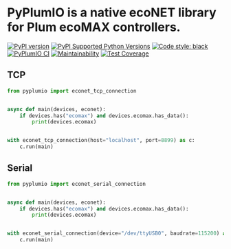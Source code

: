 # PyPlumIO is a native ecoNET library for Plum ecoMAX controllers.
[![PyPI version](https://badge.fury.io/py/PyPlumIO.svg)](https://badge.fury.io/py/PyPlumIO)
[![PyPI Supported Python Versions](https://img.shields.io/pypi/pyversions/pyplumio.svg)](https://pypi.python.org/pypi/pyplumio/)
[![Code style: black](https://img.shields.io/badge/code%20style-black-000000.svg)](https://github.com/psf/black)
[![PyPlumIO CI](https://github.com/denpamusic/PyPlumIO/actions/workflows/ci.yml/badge.svg)](https://github.com/denpamusic/PyPlumIO/actions/workflows/ci.yml)
[![Maintainability](https://api.codeclimate.com/v1/badges/9f275fbc50fe9082a909/maintainability)](https://codeclimate.com/github/denpamusic/PyPlumIO/maintainability)
[![Test Coverage](https://api.codeclimate.com/v1/badges/9f275fbc50fe9082a909/test_coverage)](https://codeclimate.com/github/denpamusic/PyPlumIO/test_coverage)

## TCP
```python
from pyplumio import econet_tcp_connection


async def main(devices, econet):
    if devices.has("ecomax") and devices.ecomax.has_data():
        print(devices.ecomax)


with econet_tcp_connection(host="localhost", port=8899) as c:
    c.run(main)
```

## Serial
```python
from pyplumio import econet_serial_connection


async def main(devices, econet):
    if devices.has("ecomax") and devices.ecomax.has_data():
        print(devices.ecomax)


with econet_serial_connection(device="/dev/ttyUSB0", baudrate=115200) as c:
    c.run(main)
```
